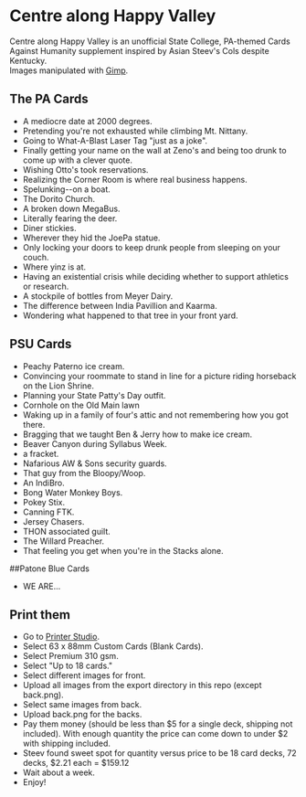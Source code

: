 # Centre along Happy Valley
Centre along Happy Valley is an unofficial State College, PA-themed Cards Against Humanity supplement inspired by Asian Steev's Cols despite Kentucky.  
Images manipulated with [Gimp](http://gimp.org).

## The PA Cards
- A mediocre date at 2000 degrees.
- Pretending you're not exhausted while climbing Mt. Nittany.
- Going to What-A-Blast Laser Tag "just as a joke".
- Finally getting your name on the wall at Zeno's and being too drunk to come up with a clever quote.
- Wishing Otto's took reservations.
- Realizing the Corner Room is where real business happens.
- Spelunking--on a boat.
- The Dorito Church.
- A broken down MegaBus. 
- Literally fearing the deer.
- Diner stickies.
- Wherever they hid the JoePa statue. 
- Only locking your doors to keep drunk people from sleeping on your couch. 
- Where yinz is at.
- Having an existential crisis while deciding whether to support athletics or research.
- A stockpile of bottles from Meyer Dairy.
- The difference between India Pavillion and Kaarma.
- Wondering what happened to that tree in your front yard.

## PSU Cards
- Peachy Paterno ice cream.
- Convincing your roommate to stand in line for a picture riding horseback on the Lion Shrine.
- Planning your State Patty's Day outfit.
- Cornhole on the Old Main lawn
- Waking up in a family of four's attic and not remembering how you got there.
- Bragging that we taught Ben & Jerry how to make ice cream.
- Beaver Canyon during Syllabus Week.
- a fracket.
- Nafarious AW & Sons security guards.
- That guy from the Bloopy/Woop.
- An IndiBro.
- Bong Water Monkey Boys. 
- Pokey Stix.
- Canning FTK.
- Jersey Chasers. 
- THON associated guilt.
- The Willard Preacher.
- That feeling you get when you're in the Stacks alone.

##Patone Blue Cards
- WE ARE...

## Print them
- Go to [Printer Studio](http://www.printerstudio.com/personalized/custom_playing_cards_blank_cards.html).
- Select 63 x 88mm Custom Cards (Blank Cards).
- Select Premium 310 gsm.
- Select "Up to 18 cards."
- Select different images for front.
- Upload all images from the export directory in this repo (except back.png).
- Select same images from back.
- Upload back.png for the backs.
- Pay them money (should be less than $5 for a single deck, shipping not included). With enough quantity the price can come down to under $2 with shipping included.
- Steev found sweet spot for quantity versus price to be 18 card decks, 72 decks, $2.21 each = $159.12
- Wait about a week.
- Enjoy!


